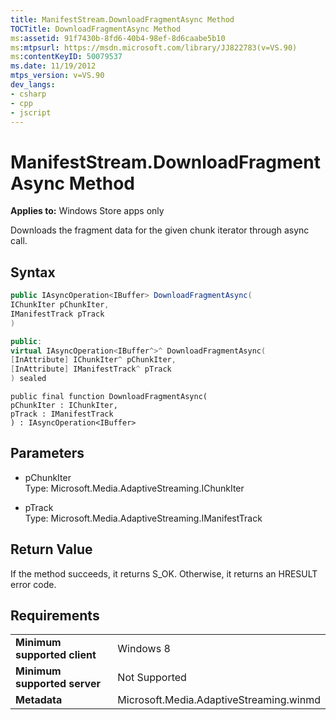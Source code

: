 ```yaml
---
title: ManifestStream.DownloadFragmentAsync Method
TOCTitle: DownloadFragmentAsync Method
ms:assetid: 91f7430b-8fd6-40b4-98ef-8d6caabe5b10
ms:mtpsurl: https://msdn.microsoft.com/library/JJ822783(v=VS.90)
ms:contentKeyID: 50079537
ms.date: 11/19/2012
mtps_version: v=VS.90
dev_langs:
- csharp
- cpp
- jscript
---
```


# ManifestStream.DownloadFragmentAsync Method

**Applies to:** Windows Store apps only

Downloads the fragment data for the given chunk iterator through async call.

## Syntax

```csharp
public IAsyncOperation<IBuffer> DownloadFragmentAsync(
IChunkIter pChunkIter,
IManifestTrack pTrack
)
```

```cpp
public:
virtual IAsyncOperation<IBuffer^>^ DownloadFragmentAsync(
[InAttribute] IChunkIter^ pChunkIter,
[InAttribute] IManifestTrack^ pTrack
) sealed
```

```jscript
public final function DownloadFragmentAsync(
pChunkIter : IChunkIter,
pTrack : IManifestTrack
) : IAsyncOperation<IBuffer>
```

## Parameters

  - pChunkIter  
    Type: Microsoft.Media.AdaptiveStreaming.IChunkIter

  - pTrack  
    Type: Microsoft.Media.AdaptiveStreaming.IManifestTrack

## Return Value

If the method succeeds, it returns S\_OK. Otherwise, it returns an HRESULT error code.

## Requirements

|||
|--- |--- |
|**Minimum supported client**|Windows 8|
|**Minimum supported server**|Not Supported|
|**Metadata**|Microsoft.Media.AdaptiveStreaming.winmd|
